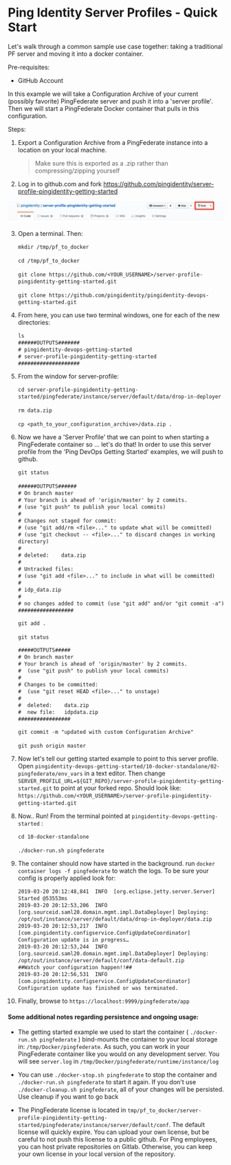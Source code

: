 # Ping Identity Server Profiles - Quick Start

Let's walk through a common sample use case together: taking a traditional PF server and moving it into a docker container.

Pre-requisites: 
* GitHub Account

In this example we will take a Configuration Archive of your current (possibly favorite) PingFederate server and push it into a 'server profile'. Then we will start a PingFederate Docker container that pulls in this configuration.

Steps:

1. Export a Configuration Archive from a PingFederate instance into a location on your local machine.
   > Make sure this is exported as a .zip rather than compressing/zipping yourself

2. Log in to github.com and fork https://github.com/pingidentity/server-profile-pingidentity-getting-started

![fork_a_repo](/docs/images/fork_a_repo.png)

3. Open a terminal. Then:
   ```
   mkdir /tmp/pf_to_docker
   
   cd /tmp/pf_to_docker
   
   git clone https://github.com/<YOUR_USERNAME>/server-profile-pingidentity-getting-started.git
   
   git clone https://github.com/pingidentity/pingidentity-devops-getting-started.git
   ```
4. From here, you can use two terminal windows, one for each of the new directories:
    ```shell
    ls
    ######OUTPUTS#######
    # pingidentity-devops-getting-started         
    # server-profile-pingidentity-getting-started
    ####################
    ```

5. From the window for server-profile:
    ```shell
    cd server-profile-pingidentity-getting-started/pingfederate/instance/server/default/data/drop-in-deployer
    
    rm data.zip

    cp <path_to_your_configuration_archive>/data.zip .
    ```

6. Now we have a 'Server Profile' that we can point to when starting a PingFederate container so ... let's do that! In order to use this server profile from the 'Ping DevOps Getting Started' examples, we will push to github. 

   ``` shell
   git status

   ######OUTPUTS######
   # On branch master
   # Your branch is ahead of 'origin/master' by 2 commits.
   # (use "git push" to publish your local commits)
   #
   # Changes not staged for commit:
   # (use "git add/rm <file>..." to update what will be committed)
   # (use "git checkout -- <file>..." to discard changes in working directory)
   #
   # deleted:    data.zip
   #
   # Untracked files:
   # (use "git add <file>..." to include in what will be committed)
   #
   # idp_data.zip
   #
   # no changes added to commit (use "git add" and/or "git commit -a")
   ##################
   ```

    ```shell
    git add .

    git status
    ```
    ```
    #####OUTPUTS#####
    # On branch master
    # Your branch is ahead of 'origin/master' by 2 commits.
    #  (use "git push" to publish your local commits)
    #
    # Changes to be committed:
    #  (use "git reset HEAD <file>..." to unstage)
    #
    #  deleted:    data.zip
    #  new file:   idpdata.zip
    #################
    ```
    ```
    git commit -m "updated with custom Configuration Archive"

    git push origin master
    ```
7. Now let's tell our getting started example to point to this server profile. Open `pingidentity-devops-getting-started/10-docker-standalone/02-pingfederate/env_vars` in a text editor. Then change `SERVER_PROFILE_URL=${GIT_REPO}/server-profile-pingidentity-getting-started.git` to point at your forked repo. Should look like: `https://github.com/<YOUR_USERNAME>/server-profile-pingidentity-getting-started.git`

8. Now.. Run! From the terminal pointed at `pingidentity-devops-getting-started` :

    ```shell
    cd 10-docker-standalone

    ./docker-run.sh pingfederate
    ```

9. The container should now have started in the background. run `docker container logs -f pingfederate` to watch the logs. To be sure your config is properly applied look for: 

    ```shell
    2019-03-20 20:12:48,841  INFO  [org.eclipse.jetty.server.Server] Started @53553ms
    2019-03-20 20:12:53,206  INFO  [org.sourceid.saml20.domain.mgmt.impl.DataDeployer] Deploying: /opt/out/instance/server/default/data/drop-in-deployer/data.zip
    2019-03-20 20:12:53,217  INFO  [com.pingidentity.configservice.ConfigUpdateCoordinator] Configuration update is in progress…
    2019-03-20 20:12:53,244  INFO  [org.sourceid.saml20.domain.mgmt.impl.DataDeployer] Deploying: /opt/out/instance/server/default/conf/data-default.zip
    ##Watch your configuration happen!!##
    2019-03-20 20:12:56,531  INFO  [com.pingidentity.configservice.ConfigUpdateCoordinator] Configuration update has finished or was terminated.
    ```
10. Finally, browse to `https://localhost:9999/pingfederate/app`

#### Some additional notes regarding persistence and ongoing usage: 

* The getting started example we used to start the container ( `./docker-run.sh pingfederate` ) bind-mounts the container to your local storage in: `/tmp/Docker/pingfederate`. As such, you can work in your PingFederate container like you would on any development server. You will see `server.log` in `/tmp/Docker/pingfederate/runtime/instance/log`

* You can use `./docker-stop.sh pingfederate` to stop the container and `./docker-run.sh pingfederate` to start it again. If you don't use `./docker-cleanup.sh pingfederate`, all of your changes will be persisted. Use cleanup if you want to go back 

* The PingFederate license is located in `tmp/pf_to_docker/server-profile-pingidentity-getting-started/pingfederate/instance/server/default/conf`. The default license will quickly expire. You can upload your own license, but be careful to not push this license to a public github. For Ping employees, you can host private repositories on Gitlab. Otherwise, you can keep your own license in your local version of the repository. 
